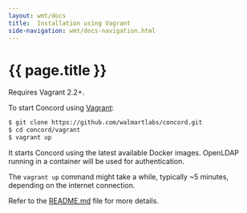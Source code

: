 ```yaml
---
layout: wmt/docs
title:  Installation using Vagrant
side-navigation: wmt/docs-navigation.html
---
```


# {{ page.title }}

Requires Vagrant 2.2+.

To start Concord using [Vagrant](https://www.vagrantup.com/):

```bash
$ git clone https://github.com/walmartlabs/concord.git
$ cd concord/vagrant
$ vagrant up
```

It starts Concord using the latest available Docker images.
OpenLDAP running in a container will be used for authentication.

The `vagrant up` command might take a while, typically ~5 minutes, depending
on the internet connection.

Refer to the [README.md](https://github.com/walmartlabs/concord/blob/master/vagrant/README.md)
file for more details.
